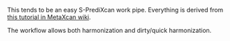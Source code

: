 This tends to be an easy S-PrediXcan work pipe.
Everything is derived from [this tutorial in MetaXcan wiki](https://github.com/hakyimlab/MetaXcan/wiki/Tutorial:-GTEx-v8-MASH-models-integration-with-a-Coronary-Artery-Disease-GWAS).

The workflow allows both harmonization and dirty/quick harmonization. 
